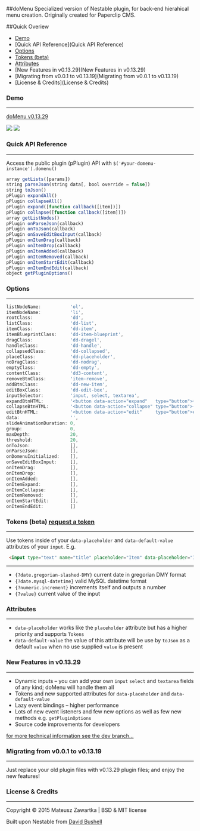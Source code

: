 ##doMenu
Specialized version of Nestable plugin, for back-end hierahical menu creation.
Originally created for Paperclip CMS.

##Quick Overiew
- [Demo](Demo)
- [Quick API Reference](Quick API Reference)
- [Options](Options)
- [Tokens (beta)](Tokens (beta))
- [Attributes](Attributes)
- [New Features in v0.13.29](New Features in v0.13.29)
- [Migrating from v0.0.1 to v0.13.19](Migrating from v0.0.1 to v0.13.19)
- [License & Credits](License & Credits)

### Demo
---
[doMenu v0.13.29](http://mechanicious.github.io/domenu/)

[![](https://github.com/mechanicious/domenu/blob/gh-pages/domenu-0.0.1-gif.gif?raw=true)](http://mechanicious.github.io/domenu/)
[![](https://raw.githubusercontent.com/mechanicious/domenu/gh-pages/do-menu-events.gif)](http://mechanicious.github.io/domenu/)


### Quick API Reference
---
Access the public plugin (pPlugin) API with `$('#your-domenu-instance').domenu()`
```js
array getLists([params])
string parseJson(string data[, bool override = false])
string toJson()
pPlugin expandAll()
pPlugin collapseAll()
pPlugin expand([function callback([item])])
pPlugin collapse([function callback([item])])
array getListNodes()
pPlugin onParseJson(callback)
pPlugin onToJson(callback)
pPlugin onSaveEditBoxInput(callback)
pPlugin onItemDrag(callback)
pPlugin onItemDrop(callback)
pPlugin onItemAdded(callback)
pPlugin onItemRemoved(callback)
pPlugin onItemStartEdit(callback)
pPlugin onItemEndEdit(callback)
object getPluginOptions()
```

### Options
---
```js
listNodeName:           'ol',
itemNodeName:           'li',
rootClass:              'dd',
listClass:              'dd-list',
itemClass:              'dd-item',
itemBlueprintClass:     'dd-item-blueprint',
dragClass:              'dd-dragel',
handleClass:            'dd-handle',
collapsedClass:         'dd-collapsed',
placeClass:             'dd-placeholder',
noDragClass:            'dd-nodrag',
emptyClass:             'dd-empty',
contentClass:           'dd3-content',
removeBtnClass:         'item-remove',
addBtnClass:            'dd-new-item',
editBoxClass:           'dd-edit-box',
inputSelector:          'input, select, textarea',
expandBtnHTML:          '<button data-action="expand"   type="button">+</button>',
collapseBtnHTML:        '<button data-action="collapse" type="button">-</button>',
editBtnHTML:            '<button data-action="edit"     type="button">edit</button>',
data:                   '',
slideAnimationDuration: 0,
group:                  0,
maxDepth:               20,
threshold:              20,
onToJson:               [],
onParseJson:            [],
onDomenuInitialized:    [],
onSaveEditBoxInput:     [],
onItemDrag:             [],
onItemDrop:             [],
onItemAdded:            [],
onItemExpand:           [],
onItemCollapse:         [],
onItemRemoved:          [],
onItemStartEdit:        [],
onItemEndEdit:          []
```


### Tokens (beta) [request a token](https://github.com/mechanicious/domenu/labels/token-request)
---
Use tokens inside of your `data-placeholder` and `data-default-value` attributes of your `input`. E.g.
```html
 <input type="text" name="title" placeholder="Item" data-placeholder="Item {?numeric.increment}" data-default-value="Item {?numeric.increment}">
```
---
- `{?date.gregorian-slashed-DMY}` current date in gregorian DMY format
- `{?date.mysql-datetime}` valid MySQL datetime format
- `{?numeric.increment}` increments itself and outputs a number
- `{?value}` current value of the input

### Attributes
---
- `data-placeholder` works like the `placeholder` attribute but has a higher priority and supports `Tokens`
- `data-default-value` the value of this attribute will be use by `toJson` as a default `value` when no use supplied `value` is present

### New Features in v0.13.29
---
- Dynamic inputs – you can add your own `input` `select` and `textarea` fields of any kind; doMenu will handle them all
- Tokens and new supported attributes for `data-placeholder` and `data-default-value`
- Lazy event bindings – higher performance
- Lots of new event listeners and few new options as well as few new methods e.g. `getPluginOptions`
- Source code improvements for developers

[for more technical information see the dev branch...](https://github.com/mechanicious/domenu/tree/dev)

### Migrating from v0.0.1 to v0.13.19
---
Just replace your old plugin files with v0.13.29 plugin files; and enjoy the new features!

### License & Credits 
---
Copyright © 2015 Mateusz Zawartka | BSD & MIT license

Built upon Nestable from [David Bushell](http://dbushell.com/)
